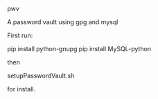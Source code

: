 pwv

A password vault using gpg and mysql

First run:

pip install python-gnupg
pip install MySQL-python

then

setupPasswordVault.sh

for install.
